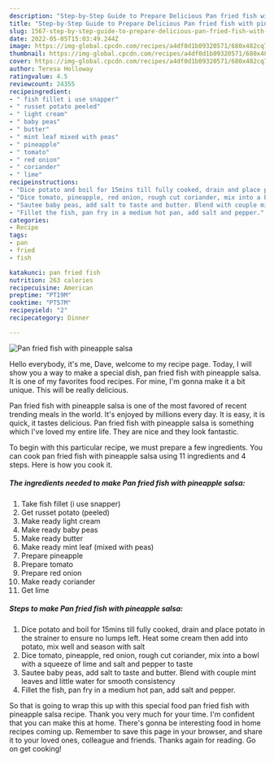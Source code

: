 ```yaml
---
description: "Step-by-Step Guide to Prepare Delicious Pan fried fish with pineapple salsa"
title: "Step-by-Step Guide to Prepare Delicious Pan fried fish with pineapple salsa"
slug: 1567-step-by-step-guide-to-prepare-delicious-pan-fried-fish-with-pineapple-salsa
date: 2022-05-05T15:03:49.244Z
image: https://img-global.cpcdn.com/recipes/a4df0d1b09320571/680x482cq70/pan-fried-fish-with-pineapple-salsa-recipe-main-photo.jpg
thumbnail: https://img-global.cpcdn.com/recipes/a4df0d1b09320571/680x482cq70/pan-fried-fish-with-pineapple-salsa-recipe-main-photo.jpg
cover: https://img-global.cpcdn.com/recipes/a4df0d1b09320571/680x482cq70/pan-fried-fish-with-pineapple-salsa-recipe-main-photo.jpg
author: Teresa Holloway
ratingvalue: 4.5
reviewcount: 24355
recipeingredient:
- " fish fillet i use snapper"
- " russet potato peeled"
- " light cream"
- " baby peas"
- " butter"
- " mint leaf mixed with peas"
- " pineapple"
- " tomato"
- " red onion"
- " coriander"
- " lime"
recipeinstructions:
- "Dice potato and boil for 15mins till fully cooked, drain and place potato in the strainer to ensure no lumps left. Heat some cream then add into potato, mix well and season with salt"
- "Dice tomato, pineapple, red onion, rough cut coriander, mix into a bowl with a squeeze of lime and salt and pepper to taste"
- "Sautee baby peas, add salt to taste and butter. Blend with couple mint leaves and little water for smooth consistency"
- "Fillet the fish, pan fry in a medium hot pan, add salt and pepper."
categories:
- Recipe
tags:
- pan
- fried
- fish

katakunci: pan fried fish 
nutrition: 263 calories
recipecuisine: American
preptime: "PT19M"
cooktime: "PT57M"
recipeyield: "2"
recipecategory: Dinner

---
```



![Pan fried fish with pineapple salsa](https://img-global.cpcdn.com/recipes/a4df0d1b09320571/680x482cq70/pan-fried-fish-with-pineapple-salsa-recipe-main-photo.jpg)

Hello everybody, it's me, Dave, welcome to my recipe page. Today, I will show you a way to make a special dish, pan fried fish with pineapple salsa. It is one of my favorites food recipes. For mine, I'm gonna make it a bit unique. This will be really delicious.



Pan fried fish with pineapple salsa is one of the most favored of recent trending meals in the world. It's enjoyed by millions every day. It is easy, it is quick, it tastes delicious. Pan fried fish with pineapple salsa is something which I've loved my entire life. They are nice and they look fantastic.


To begin with this particular recipe, we must prepare a few ingredients. You can cook pan fried fish with pineapple salsa using 11 ingredients and 4 steps. Here is how you cook it.

<!--inarticleads1-->

##### The ingredients needed to make Pan fried fish with pineapple salsa:

1. Take  fish fillet (i use snapper)
1. Get  russet potato (peeled)
1. Make ready  light cream
1. Make ready  baby peas
1. Make ready  butter
1. Make ready  mint leaf (mixed with peas)
1. Prepare  pineapple
1. Prepare  tomato
1. Prepare  red onion
1. Make ready  coriander
1. Get  lime




<!--inarticleads2-->

##### Steps to make Pan fried fish with pineapple salsa:

1. Dice potato and boil for 15mins till fully cooked, drain and place potato in the strainer to ensure no lumps left. Heat some cream then add into potato, mix well and season with salt
1. Dice tomato, pineapple, red onion, rough cut coriander, mix into a bowl with a squeeze of lime and salt and pepper to taste
1. Sautee baby peas, add salt to taste and butter. Blend with couple mint leaves and little water for smooth consistency
1. Fillet the fish, pan fry in a medium hot pan, add salt and pepper.




So that is going to wrap this up with this special food pan fried fish with pineapple salsa recipe. Thank you very much for your time. I'm confident that you can make this at home. There's gonna be interesting food in home recipes coming up. Remember to save this page in your browser, and share it to your loved ones, colleague and friends. Thanks again for reading. Go on get cooking!
